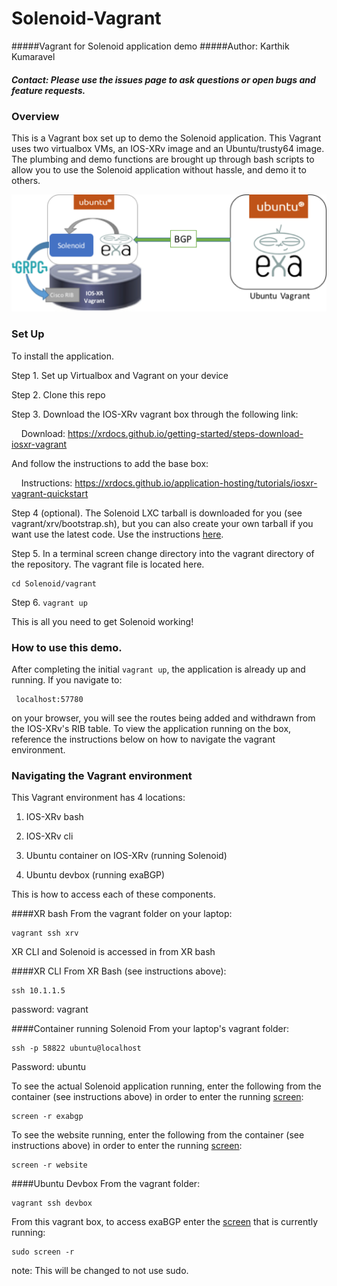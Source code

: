 # Solenoid-Vagrant
#####Vagrant for Solenoid application demo
#####Author: Karthik Kumaravel
##### Contact: Please use the issues page to ask questions or open bugs and feature requests.

### Overview
This is a Vagrant box set up to demo the Solenoid application. This Vagrant uses two virtualbox VMs, an IOS-XRv image and an Ubuntu/trusty64 image. The plumbing and demo functions are brought up through bash scripts to allow you to use the Solenoid application without hassle, and demo it to others.

![Solenoid Vagrant Diagram](SolenoidDiagram.png)

### Set Up

To install the application.

Step 1. Set up Virtualbox and Vagrant on your device

Step 2. Clone this repo

Step 3. Download the IOS-XRv vagrant box through the following link:

&nbsp;&nbsp;&nbsp;&nbsp;Download: https://xrdocs.github.io/getting-started/steps-download-iosxr-vagrant

And follow the instructions to add the base box:

&nbsp;&nbsp;&nbsp;&nbsp;Instructions: https://xrdocs.github.io/application-hosting/tutorials/iosxr-vagrant-quickstart



Step 4 (optional). The Solenoid LXC tarball is downloaded for you (see vagrant/xrv/bootstrap.sh), but you can also create your own tarball if you want use the latest code. Use the instructions [here](https://cto-github.cisco.com/lisroach/Solenoid/wiki/Create-your-own-Solenoid-LXC-tarball).


Step 5. In a terminal screen change directory into the vagrant directory of the repository. The vagrant file is located here.<br />

    cd Solenoid/vagrant

Step 6. ```vagrant up```

This is all you need to get Solenoid working!

### How to use this demo.

After completing the initial ```vagrant up```, the application is already up and running. If you navigate to:

     localhost:57780

on your browser, you will see the routes being added and withdrawn from the IOS-XRv's RIB table. To view the application running on the box, reference the instructions below on how to navigate the vagrant environment.


### Navigating the Vagrant environment

This Vagrant environment has 4 locations:

1. IOS-XRv bash

2. IOS-XRv cli

3. Ubuntu container on IOS-XRv (running Solenoid)

4. Ubuntu devbox (running exaBGP)


This is how to access each of these components.

####XR bash
From the vagrant folder on your laptop:

    vagrant ssh xrv

XR CLI and Solenoid is accessed in from XR bash

####XR CLI
From XR Bash (see instructions above):

    ssh 10.1.1.5

password: vagrant


####Container running Solenoid
From your laptop's vagrant folder:

    ssh -p 58822 ubuntu@localhost

Password: ubuntu


To see the actual Solenoid application running, enter the following from the container (see instructions above) in order to enter the running [screen](https://www.gnu.org/software/screen/manual/screen.html):

    screen -r exabgp

To see the website running, enter the following from the container (see instructions above) in order to enter the running [screen](https://www.gnu.org/software/screen/manual/screen.html):

    screen -r website


####Ubuntu Devbox
From the vagrant folder:

    vagrant ssh devbox

From this vagrant box, to access exaBGP enter the [screen](https://www.gnu.org/software/screen/manual/screen.html) that is currently running:

    sudo screen -r

note: This will be changed to not use sudo.


